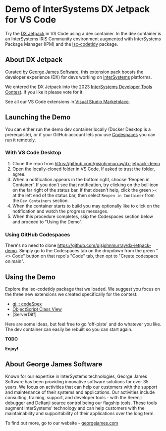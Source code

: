 # Demo of InterSystems DX Jetpack for VS Code

Try the [DX Jetpack](https://openexchange.intersystems.com/package/DX-Jetpack-for-VS-Code) in VS Code using a dev container. In the dev container is an InterSystems IRIS Community environment augmented with InterSystems Package Manager (IPM) and the [isc-codetidy](https://openexchange.intersystems.com/package/isc-codetidy) package.

## About DX Jetpack
Curated by [George James Software](https://georgejames.com), this extension pack boosts the developer experience (DX) for devs working on [InterSystems](https://developer.intersystems.com) platforms.

We entered the DX Jetpack into the 2023 [InterSystems Developer Tools Contest](https://openexchange.intersystems.com/contest/30). If you like it please vote for it.

See all our VS Code extensions in [Visual Studio Marketplace](https://marketplace.visualstudio.com/publishers/georgejames).

## Launching the Demo

You can either run the demo dev container locally (Docker Desktop is a prerequisite), or if your GitHub account lets you use [Codespaces](https://docs.github.com/codespaces) you can run it remotely.

### With VS Code Desktop
1. Clone the repo from https://github.com/gjsjohnmurray/dx-jetpack-demo
2. Open the locally-cloned folder in VS Code. If asked to trust the folder, agree.
3. When a notification appears in the bottom right, choose 'Reopen in Container'. If you don't see that notification, try clicking on the bell icon on the far right of the status bar. If that doesn't help, click the green `><` at the left end of the status bar, then select `Reopen in Container` from the `Dev Containers` section.
4. When the container starts to build you may optionally like to click on the notification and watch the progress messages.
5. When this procedure completes, skip the Codespaces section below and proceed to "Using the Demo".

### Using GitHub Codespaces
There's no need to clone https://github.com/gjsjohnmurray/dx-jetpack-demo. Simply go to the Codespaces tab on the dropdown from the green "<> Code" button on that repo's "Code" tab, then opt to "Create codespace on main".

## Using the Demo

Explore the isc-codetidy package that we loaded. We suggest you focus on the three new extensions we created specifically for the contest:

- [gj :: codeSpex](https://marketplace.visualstudio.com/items?itemName=georgejames.codespex)
- [ObjectScript Class View](https://marketplace.visualstudio.com/items?itemName=georgejames.objectscript-class-view)
- [ServerDiff]

Here are some ideas, but feel free to go 'off-piste' and do whatever you like. The dev container can easily be rebuilt so you can start again.

**TODO**

**Enjoy!**

## About George James Software

Known for our expertise in InterSystems technologies, George James Software has been providing innovative software solutions for over 35 years. We focus on activities that can help our customers with the support and maintenance of their systems and applications. Our activities include consulting, training, support, and developer tools - with the Serenji debugger and Deltanji source control being our flagship tools. These tools augment InterSystems' technology and can help customers with the maintainability and supportability of their applications over the long term. 

To find out more, go to our website - [georgejames.com](https://georgejames.com) 

